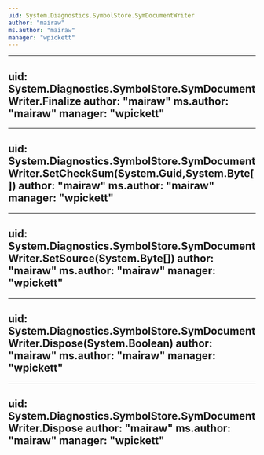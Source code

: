 ```yaml
---
uid: System.Diagnostics.SymbolStore.SymDocumentWriter
author: "mairaw"
ms.author: "mairaw"
manager: "wpickett"
---
```


---
uid: System.Diagnostics.SymbolStore.SymDocumentWriter.Finalize
author: "mairaw"
ms.author: "mairaw"
manager: "wpickett"
---

---
uid: System.Diagnostics.SymbolStore.SymDocumentWriter.SetCheckSum(System.Guid,System.Byte[])
author: "mairaw"
ms.author: "mairaw"
manager: "wpickett"
---

---
uid: System.Diagnostics.SymbolStore.SymDocumentWriter.SetSource(System.Byte[])
author: "mairaw"
ms.author: "mairaw"
manager: "wpickett"
---

---
uid: System.Diagnostics.SymbolStore.SymDocumentWriter.Dispose(System.Boolean)
author: "mairaw"
ms.author: "mairaw"
manager: "wpickett"
---

---
uid: System.Diagnostics.SymbolStore.SymDocumentWriter.Dispose
author: "mairaw"
ms.author: "mairaw"
manager: "wpickett"
---
